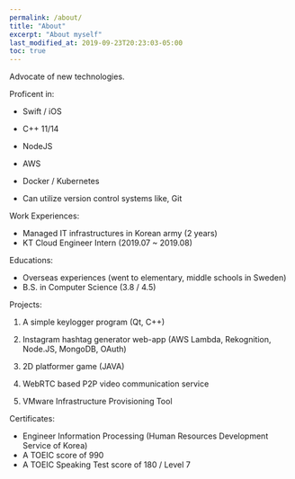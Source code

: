 ```yaml
---
permalink: /about/
title: "About"
excerpt: "About myself"
last_modified_at: 2019-09-23T20:23:03-05:00
toc: true
---
```


Advocate of new technologies.

Proficent in:

- Swift / iOS
- C++ 11/14
- NodeJS

- AWS
- Docker / Kubernetes
- Can utilize version control systems like, Git

Work Experiences:

- Managed IT infrastructures in Korean army (2 years)
- KT Cloud Engineer Intern (2019.07 ~ 2019.08)

Educations:

- Overseas experiences (went to elementary, middle schools in Sweden)
- B.S. in Computer Science (3.8 / 4.5)

Projects:

1. A simple keylogger program (Qt, C++)

2. Instagram hashtag generator web-app (AWS Lambda, Rekognition, Node.JS, MongoDB, OAuth)

3. 2D platformer game (JAVA)

4. WebRTC based P2P video communication service

5. VMware Infrastructure Provisioning Tool

Certificates:

- Engineer Information Processing (Human Resources Development Service of Korea)
- A TOEIC score of 990
- A TOEIC Speaking Test score of 180 / Level 7
